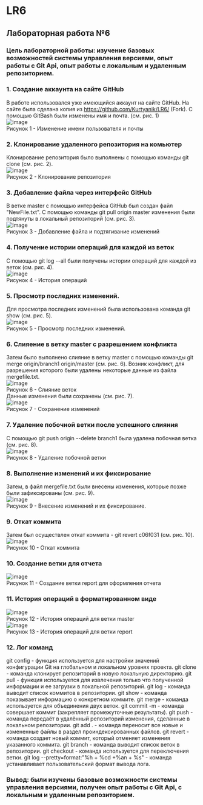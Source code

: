 # LR6
## Лабораторная работа №6
### Цель лабораторной работы: изучение базовых возможностей системы управления версиями, опыт работы с Git Api, опыт работы с локальным и удаленным репозиторием.  

### 1. Создание аккаунта на сайте GitHub
В работе использовался уже имеющийся аккаунт на сайте GitHub. На сайте была сделана копия из https://github.com/Kurtyanik/LR6/ (Fork). С помощью GitBash были изменены имя и почта. (см. рис. 1)  
![image](Git/1.png)  
Рисунок 1 - Изменение имени пользователя и почты
### 2. Клонирование удаленного репозитория на комьютер
Клонирование репозитория было выполнены с помощью команды git clone (см. рис. 2).  
![image](Git/2.png)  
Рисунок 2 - Клонирование репозитория  
### 3. Добавление файла через интерфейс GitHub
В ветке master с помощью интерфейса GitHub был создан файл "NewFile.txt". С помощью команды git pull origin master изменения были подтянуты в локальный репозиторий (см. рис. 3).  
![image](Git/3.png)  
Рисунок 3 - Добавление файла и подтягивание изменений  
### 4. Получение истории операций для каждой из веток
С помощью git log --all были получены истории операций для каждой из веток (см. рис. 4).  
![image](Git/4.png)  
Рисунок 4 - История операций  
### 5. Просмотр последних изменений.
Для просмотра последних изменений была использована команда git show (см. рис. 5).  
![image](Git/5.png)  
Рисунок 5 - Просмотр последних изменений.  
### 6. Слияение в ветку master с разрешением конфликта
Затем было выполнено слияние в ветку master с помощью команды git merge origin/branch1 origin/master (см. рис. 6). Возник конфликт, для разрешения которого были удалены некоторые данные из файла mergefile.txt.  
![image](Git/6.png)  
Рисунок 6 - Слияние веток  
Данные изменения были сохранены (см. рис. 7).  
![image](Git/7.png)  
Рисунок 7 - Сохранение изменений  
### 7. Удаление побочной ветки после успешного слияния
С помощью git push origin --delete branch1 была удалена побочная ветка (см. рис. 8).  
![image](Git/8.png)  
Рисунок 8 - Удаление побочной ветки  
### 8. Выполнение изменений и их фиксирование
Затем, в файл mergefile.txt были внесены изменения, которые позже были зафиксированы (см. рис. 9).  
![image](Git/9.png)  
Рисунок 9 - Внесение изменений и их фиксирование.  
### 9. Откат коммита
Затем был осуществлен откат коммита - git revert c06f031 (см. рис. 10).  
![image](Git/10.png)  
Рисунок 10 - Откат коммита  
### 10. Создание ветки для отчета
![image](Git/11.png)  
Рисунок 11 - Создание ветки report для оформления отчета  
### 11. История операций в форматированном виде
![image](Git/12.png)  
Рисунок 12 - История операций для ветки master  
![image](Git/12.1.png)  
Рисунок 13 - История операций для ветки report  
### 12. Лог команд
git config - функция используется для настройки значений конфигурации Git на глобальном и локальном уровнях проекта.
git clone - команда клонирует репозиторий в новую локальную директорию.
git pull - функция используется для извлечения только что полученной информации и ее загрузки в локальной репозиторий.
git log - команда выводит список коммитов в репозитории.
git show - команда показывает информацию о конкретном коммите.
git merge - команда используется для объединения двух веток.
git commit -m - команда совершает коммит (закрепляет промежуточные результаты).
git push - команда передаёт в удалённый репозиторий изменения, сделанные в локальном репозитории.
git add . - команда переносит все новые и измененные файлы в раздел проиндексированных файлов.
git revert - команда создает новый коммит, который отменяет изменения указанного коммита.
git branch - команда выводит список веток в репозитории.
git checkout - команда используется для переключения ветки.
git log --pretty=format:"%h + %cd +%an + %s" - команда устанавливает пользовательский формат вывода лога.
### Вывод: были изучены базовые возможности системы управления версиями, получен опыт работы с Git Api, с локальным и удаленным репозиторием.
